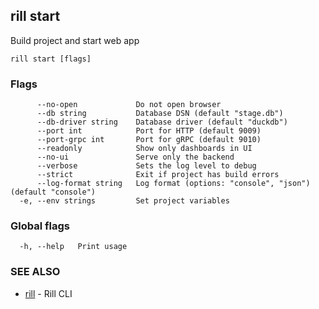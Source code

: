 ## rill start

Build project and start web app

```
rill start [flags]
```

### Flags

```
      --no-open             Do not open browser
      --db string           Database DSN (default "stage.db")
      --db-driver string    Database driver (default "duckdb")
      --port int            Port for HTTP (default 9009)
      --port-grpc int       Port for gRPC (default 9010)
      --readonly            Show only dashboards in UI
      --no-ui               Serve only the backend
      --verbose             Sets the log level to debug
      --strict              Exit if project has build errors
      --log-format string   Log format (options: "console", "json") (default "console")
  -e, --env strings         Set project variables
```

### Global flags

```
  -h, --help   Print usage
```

### SEE ALSO

* [rill](rill.md)	 - Rill CLI

